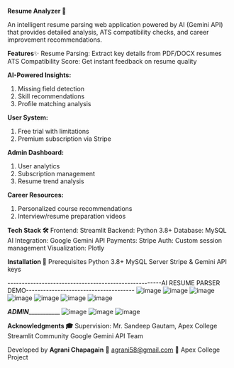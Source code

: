 **Resume Analyzer 📄**

An intelligent resume parsing web application powered by AI (Gemini API) that provides detailed analysis, ATS compatibility checks, and career improvement recommendations.

**Features**✨
Resume Parsing: Extract key details from PDF/DOCX resumes
ATS Compatibility Score: Get instant feedback on resume quality

**AI-Powered Insights:**
1) Missing field detection
2) Skill recommendations
3) Profile matching analysis

**User System:**
1) Free trial with limitations
2) Premium subscription via Stripe

**Admin Dashboard:**
1) User analytics
2) Subscription management
3) Resume trend analysis

**Career Resources:**
1) Personalized course recommendations
2) Interview/resume preparation videos

**Tech Stack 🛠️**
Frontend: Streamlit
Backend: Python 3.8+
Database: MySQL
AI Integration: Google Gemini API
Payments: Stripe
Auth: Custom session management
Visualization: Plotly

**Installation 🚀**
Prerequisites
Python 3.8+
MySQL Server
Stripe & Gemini API keys


------------------------------------------------------AI RESUME PARSER DEMO--------------------------------------
![image](https://github.com/user-attachments/assets/a421ccab-fd2a-4757-8b68-2b6a6efafaa3)
![image](https://github.com/user-attachments/assets/672c4ca1-abe2-477f-a649-c5d1fd0a90df)
![image](https://github.com/user-attachments/assets/60319d66-199a-4af9-a76d-1d21c89e3e5d)
![image](https://github.com/user-attachments/assets/388ada7c-81c8-450f-81c8-f8131bc5396e)
![image](https://github.com/user-attachments/assets/8f5db580-0661-4b6f-b599-6bbcbf750384)
![image](https://github.com/user-attachments/assets/ffab1d10-2d5b-4707-ab43-52b67e3954dd)
![image](https://github.com/user-attachments/assets/6fea1800-ec20-4cf8-a62d-a7fd9ca42d85)

_________________________________________________ADMIN____________________________________________________________
 ![image](https://github.com/user-attachments/assets/779a4b93-c434-4026-9779-1ef216abc170)
![image](https://github.com/user-attachments/assets/c850f281-9b55-4649-89fb-07c7b9b25c1f)
![image](https://github.com/user-attachments/assets/2fa29882-30fb-4e27-9611-688696b795c4)


**Acknowledgments 🎓**
Supervision: Mr. Sandeep Gautam, Apex College
Streamlit Community
Google Gemini API Team

Developed by **Agrani Chapagain**
📧 agrani58@gmail.com
🏫 Apex College Project
